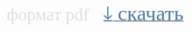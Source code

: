 <html>
<head>
<link href='https://fonts.googleapis.com/css?family=Comfortaa' rel='stylesheet'>
<link href='https://fonts.googleapis.com/css?family=Montserrat' rel='stylesheet'>
<link href='https://fonts.googleapis.com/css?family=Cormorant' rel='stylesheet'>
<link href='https://fonts.googleapis.com/css?family=Nunito' rel='stylesheet'>

</head>

<span style="font-family: 'Montserrat'; font-size: 250%; color: #e0e0e0;">
формат pdf </span>&nbsp;&nbsp;&nbsp;&nbsp; 
<a href="./4_HF-slides.pdf" download>
<span style="font-family: 'Montserrat'; font-size: 300%; color: #507AA3;">
⤓&nbsp;cкачать</span></a> <br/>




 <br/>
 <html> 

